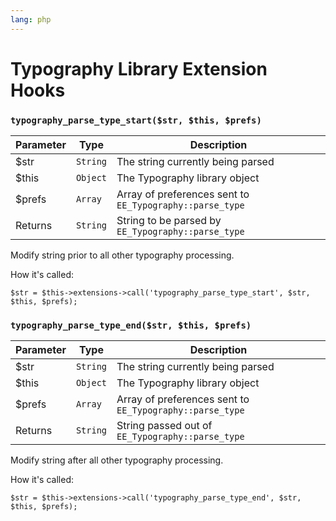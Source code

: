 ```yaml
---
lang: php
---
```


<!--
    This source file is part of the open source project
    ExpressionEngine User Guide (https://github.com/ExpressionEngine/ExpressionEngine-User-Guide)

    @link      https://expressionengine.com/
    @copyright Copyright (c) 2003-2020, Packet Tide, LLC (https://packettide.com)
    @license   https://expressionengine.com/license Licensed under Apache License, Version 2.0
-->

# Typography Library Extension Hooks

### `typography_parse_type_start($str, $this, $prefs)`

| Parameter | Type     | Description                                              |
| --------- | -------- | -------------------------------------------------------- |
| \$str     | `String` | The string currently being parsed                        |
| \$this    | `Object` | The Typography library object                            |
| \$prefs   | `Array`  | Array of preferences sent to `EE_Typography::parse_type` |
| Returns   | `String` | String to be parsed by `EE_Typography::parse_type`       |

Modify string prior to all other typography processing.

How it's called:

    $str = $this->extensions->call('typography_parse_type_start', $str, $this, $prefs);

### `typography_parse_type_end($str, $this, $prefs)`

| Parameter | Type     | Description                                              |
| --------- | -------- | -------------------------------------------------------- |
| \$str     | `String` | The string currently being parsed                        |
| \$this    | `Object` | The Typography library object                            |
| \$prefs   | `Array`  | Array of preferences sent to `EE_Typography::parse_type` |
| Returns   | `String` | String passed out of `EE_Typography::parse_type`         |

Modify string after all other typography processing.

How it's called:

    $str = $this->extensions->call('typography_parse_type_end', $str, $this, $prefs);
